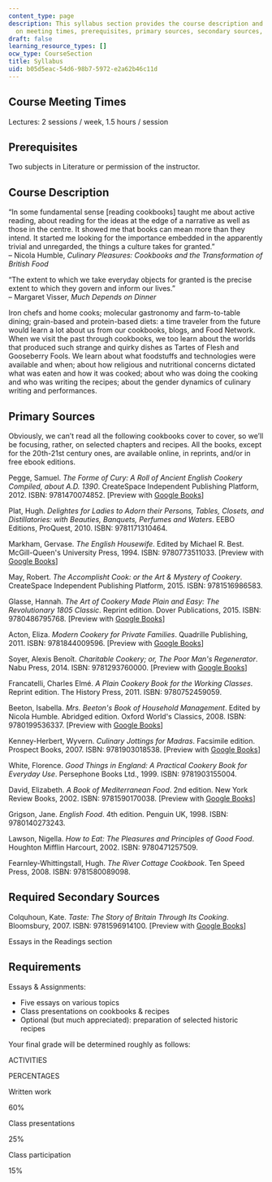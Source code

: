```yaml
---
content_type: page
description: This syllabus section provides the course description and information
  on meeting times, prerequisites, primary sources, secondary sources, and requirements.
draft: false
learning_resource_types: []
ocw_type: CourseSection
title: Syllabus
uid: b05d5eac-54d6-98b7-5972-e2a62b46c11d
---
```

## Course Meeting Times

Lectures: 2 sessions / week, 1.5 hours / session

## Prerequisites

Two subjects in Literature or permission of the instructor.

## Course Description

“In some fundamental sense \[reading cookbooks\] taught me about active reading, about reading for the ideas at the edge of a narrative as well as those in the centre. It showed me that books can mean more than they intend. It started me looking for the importance embedded in the apparently trivial and unregarded, the things a culture takes for granted.”   
– Nicola Humble, *Culinary Pleasures: Cookbooks and the Transformation of British Food*

“The extent to which we take everyday objects for granted is the precise extent to which they govern and inform our lives.”   
– Margaret Visser, *Much Depends on Dinner*

Iron chefs and home cooks; molecular gastronomy and farm-to-table dining; grain-based and protein-based diets: a time traveler from the future would learn a lot about us from our cookbooks, blogs, and Food Network. When we visit the past through cookbooks, we too learn about the worlds that produced such strange and quirky dishes as Tartes of Flesh and Gooseberry Fools. We learn about what foodstuffs and technologies were available and when; about how religious and nutritional concerns dictated what was eaten and how it was cooked; about who was doing the cooking and who was writing the recipes; about the gender dynamics of culinary writing and performances.

## Primary Sources

Obviously, we can’t read all the following cookbooks cover to cover, so we’ll be focusing, rather, on selected chapters and recipes. All the books, except for the 20th-21st century ones, are available online, in reprints, and/or in free ebook editions.

Pegge, Samuel. *The Forme of Cury: A Roll of Ancient English Cookery Compiled, about A.D. 1390*. CreateSpace Independent Publishing Platform, 2012. ISBN: 9781470074852. \[Preview with [Google Books](https://books.google.com/books?id=S1VEBQAAQBAJ&lpg=PP1&dq=the%20forme%20of%20cury&pg=PP1#v=onepage&q&f=false)\]

Plat, Hugh. *Delightes for Ladies to Adorn their Persons, Tables, Closets, and Distillatories: with Beauties, Banquets, Perfumes and Waters*. EEBO Editions, ProQuest, 2010. ISBN: 9781171310464.

Markham, Gervase. *The English Housewife*. Edited by Michael R. Best. McGill-Queen's University Press, 1994. ISBN: 9780773511033. \[Preview with [Google Books](https://books.google.com/books?id=bJ2KV5vfzqYC&lpg=PP1&dq=markham%20the%20english%20housewife&pg=PP1#v=onepage&q&f=false)\]

May, Robert. *The Accomplisht Cook: or the Art & Mystery of Cookery*. CreateSpace Independent Publishing Platform, 2015. ISBN: 9781516986583.

Glasse, Hannah. *The Art of Cookery Made Plain and Easy: The Revolutionary 1805 Classic*. Reprint edition. Dover Publications, 2015. ISBN: 9780486795768. \[Preview with [Google Books](https://books.google.com/books?id=BJY58UqSEMUC&lpg=PP1&dq=hannah%20glasse%20the%20art%20of%20cookery&pg=PP1#v=onepage&q&f=false)\]

Acton, Eliza. *Modern Cookery for Private Families*. Quadrille Publishing, 2011. ISBN: 9781844009596. \[Preview with [Google Books](https://books.google.com/books?id=kXsCAAAAYAAJ&dq=eliza%20acton%20modern%20cookery%20for%20private%20families&pg=PR3#v=onepage&q&f=false)\]

Soyer, Alexis Benoît. *Charitable Cookery; or, The Poor Man's Regenerator*. Nabu Press, 2014. ISBN: 9781293760000. \[Preview with [Google Books](https://books.google.com/books?id=6DIEAAAAQAAJ&dq=alexis%20soyer%20charitable%20cookery&pg=PP7#v=onepage&q&f=false)\]

Francatelli, Charles Elmé. *A Plain Cookery Book for the Working Classes*. Reprint edition. The History Press, 2011. ISBN: 9780752459059.

Beeton, Isabella. *Mrs. Beeton's Book of Household Management*. Edited by Nicola Humble. Abridged edition. Oxford World's Classics, 2008. ISBN: 9780199536337. \[Preview with [Google Books](https://books.google.com/books?id=NgPhAAAAMAAJ&dq=beeton%20book%20of%20household%20management&pg=PP7#v=onepage&q&f=false)\]

Kenney-Herbert, Wyvern. *Culinary Jottings for Madras*. Facsimile edition. Prospect Books, 2007. ISBN: 9781903018538. \[Preview with [Google Books](https://books.google.com/books?id=9fbOhlqtvdYC&lpg=PP1&dq=wyvern%20culinary%20jottings%20for%20madras&pg=PP1#v=onepage&q&f=false)\]

White, Florence. *Good Things in England: A Practical Cookery Book for Everyday Use*. Persephone Books Ltd., 1999. ISBN: 9781903155004.

David, Elizabeth. *A Book of Mediterranean Food*. 2nd edition. New York Review Books, 2002. ISBN: 9781590170038. \[Preview with [Google Books](https://books.google.com/books?id=xWCtAAAAQBAJ&lpg=PP1&dq=elizabeth%20david%20mediterranean%20food&pg=PP1#v=onepage&q&f=false)\]

Grigson, Jane. *English Food*. 4th edition. Penguin UK, 1998. ISBN: 9780140273243.

Lawson, Nigella. *How to Eat: The Pleasures and Principles of Good Food*. Houghton Mifflin Harcourt, 2002. ISBN: 9780471257509.

Fearnley-Whittingstall, Hugh. *The River Cottage Cookbook*. Ten Speed Press, 2008. ISBN: 9781580089098.

## Required Secondary Sources

Colquhoun, Kate. *Taste: The Story of Britain Through Its Cooking*. Bloomsbury, 2007. ISBN: 9781596914100. \[Preview with [Google Books](https://books.google.com/books?id=DL2yOIhKcgkC&lpg=PP1&dq=taste%3A%20the%20story%20of%20britain&pg=PP1#v=onepage&q&f=false)\]

Essays in the Readings section

## Requirements

Essays & Assignments:

- Five essays on various topics
- Class presentations on cookbooks & recipes
- Optional (but much appreciated): preparation of selected historic recipes

Your final grade will be determined roughly as follows:

ACTIVITIES

PERCENTAGES

Written work

60%

Class presentations

25%

Class participation

15%